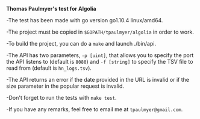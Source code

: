 **Thomas Paulmyer's test for Algolia**

-The test has been made with go version go1.10.4 linux/amd64.

-The project must be copied in `$GOPATH/tpaulmyer/algolia` in order to work.

-To build the project, you can do a `make` and launch ./bin/api.

-The API has two parameters, `-p [uint]`, that allows you to specify the port the API listens to (default is `8080`) and `-f [string]` to specify the TSV file to read from (default
is `hn_logs.tsv`).

-The API returns an error if the date provided in the URL is invalid or if the
size parameter in the popular request is invalid.

-Don't forget to run the tests with `make test`.

-If you have any remarks, feel free to email me at `tpaulmyer@gmail.com`.
